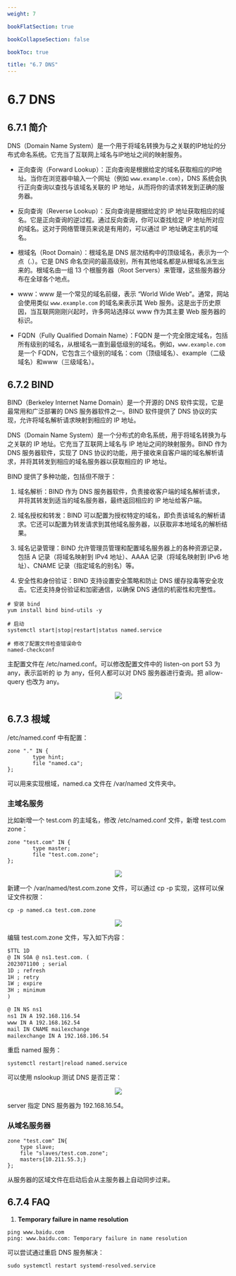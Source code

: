 ```yaml
---
weight: 7

bookFlatSection: true

bookCollapseSection: false

bookToc: true

title: "6.7 DNS"
---
```


# 6.7 DNS

## 6.7.1 简介

DNS（Domain Name System）是一个用于将域名转换为与之关联的IP地址的分布式命名系统。它充当了互联网上域名与IP地址之间的映射服务。

- 正向查询（Forward Lookup）：正向查询是根据给定的域名获取相应的IP地址。当你在浏览器中输入一个网址（例如 `www.example.com`），DNS 系统会执行正向查询以查找与该域名关联的 IP 地址，从而将你的请求转发到正确的服务器。

- 反向查询（Reverse Lookup）：反向查询是根据给定的 IP 地址获取相应的域名。它是正向查询的逆过程。通过反向查询，你可以查找给定 IP 地址所对应的域名。这对于网络管理员来说是有用的，可以通过 IP 地址确定主机的域名。

- 根域名（Root Domain）：根域名是 DNS 层次结构中的顶级域名，表示为一个点（.）。它是 DNS 命名空间的最高级别，所有其他域名都是从根域名派生出来的。根域名由一组 13 个根服务器（Root Servers）来管理，这些服务器分布在全球各个地点。

- www：www 是一个常见的域名前缀，表示 “World Wide Web”。通常，网站会使用类似 `www.example.com` 的域名来表示其 Web 服务。这是出于历史原因，当互联网刚刚兴起时，许多网站选择以 www 作为其主要 Web 服务器的标识。

- FQDN（Fully Qualified Domain Name）：FQDN 是一个完全限定域名，包括所有级别的域名，从根域名一直到最低级别的域名。例如，`www.example.com` 是一个 FQDN，它包含三个级别的域名：com（顶级域名）、example（二级域名）和www（三级域名）。

## 6.7.2 BIND

BIND（Berkeley Internet Name Domain）是一个开源的 DNS 软件实现，它是最常用和广泛部署的 DNS 服务器软件之一。BIND 软件提供了 DNS 协议的实现，允许将域名解析请求映射到相应的 IP 地址。

DNS（Domain Name System）是一个分布式的命名系统，用于将域名转换为与之关联的 IP 地址。它充当了互联网上域名与 IP 地址之间的映射服务。BIND 作为 DNS 服务器软件，实现了 DNS 协议的功能，用于接收来自客户端的域名解析请求，并将其转发到相应的域名服务器以获取相应的 IP 地址。

BIND 提供了多种功能，包括但不限于：

1. 域名解析：BIND 作为 DNS 服务器软件，负责接收客户端的域名解析请求，并将其转发到适当的域名服务器，最终返回相应的 IP 地址给客户端。

2. 域名授权和转发：BIND 可以配置为授权特定的域名，即负责该域名的解析请求。它还可以配置为转发请求到其他域名服务器，以获取非本地域名的解析结果。

3. 域名记录管理：BIND 允许管理员管理和配置域名服务器上的各种资源记录，包括 A 记录（将域名映射到 IPv4 地址）、AAAA 记录（将域名映射到 IPv6 地址）、CNAME 记录（指定域名的别名）等。

4. 安全性和身份验证：BIND 支持设置安全策略和防止 DNS 缓存投毒等安全攻击。它还支持身份验证和加密通信，以确保 DNS 通信的机密性和完整性。

```shell
# 安装 bind
yum install bind bind-utils -y

# 启动
systemctl start|stop|restart|status named.service

# 修改了配置文件检查错误命令
named-checkconf

```

主配置文件在 /etc/named.conf。可以修改配置文件中的 listen-on port 53 为 any，表示监听的 ip 为 any，任何人都可以对 DNS 服务器进行查询。把 allow-query 也改为 any。

<div align="center"><img src="https://cdn.xiaobinqt.cn/xiaobinqt.io/20230711/54811b8120be488e841866e3048eef42.png" width=  /></div>

## 6.7.3 根域

/etc/named.conf 中有配置：

```shell
zone "." IN {
        type hint;
        file "named.ca";
};
```

可以用来实现根域，named.ca 文件在 /var/named 文件夹中。

### 主域名服务

比如新增一个 test.com 的主域名，修改 /etc/named.conf 文件，新增 test.com zone：

```shell
zone "test.com" IN {
        type master;
        file "test.com.zone";
};
```

<div align="center"><img src="https://cdn.xiaobinqt.cn/xiaobinqt.io/20230711/e11acc503f1c4786b9dd8835b5cbbfa5.png" width=  /></div>

新建一个 /var/named/test.com.zone 文件，可以通过 cp -p 实现，这样可以保证文件权限：

```shell
cp -p named.ca test.com.zone

```

<div align="center"><img src="https://cdn.xiaobinqt.cn/xiaobinqt.io/20230711/14d61dd7614f4e9da36f9c715e45f282.png" width=  /></div>

编辑 test.com.zone 文件，写入如下内容：

```html
$TTL 1D
@ IN SOA @ ns1.test.com. (
2023071100 ; serial
1D ; refresh
1H ; retry
1W ; expire
3H ; minimum
)

@ IN NS ns1
ns1 IN A 192.168.116.54
www IN A 192.168.162.54
mail IN CNAME mailexchange
mailexchange IN A 192.168.106.54
```

重启 named 服务：

```shell
systemctl restart|reload named.service

```

可以使用 nslookup 测试 DNS 是否正常：

<div align="center"><img src="https://cdn.xiaobinqt.cn/xiaobinqt.io/20230711/aa39e404cc6f4e17bfe0d668706bc86d.png" width=  /></div>

server 指定 DNS 服务器为 192.168.16.54。

### 从域名服务器

```shell
zone "test.com" IN{
    type slave;
    file "slaves/test.com.zone";
    masters{10.211.55.3;}
};
```

从服务器的区域文件在启动后会从主服务器上自动同步过来。

## 6.7.4 FAQ

1. **Temporary failure in name resolution**

```shell
ping www.baidu.com
ping: www.baidu.com: Temporary failure in name resolution
```

可以尝试通过重启 DNS 服务解决：

```shell
sudo systemctl restart systemd-resolved.service
```



